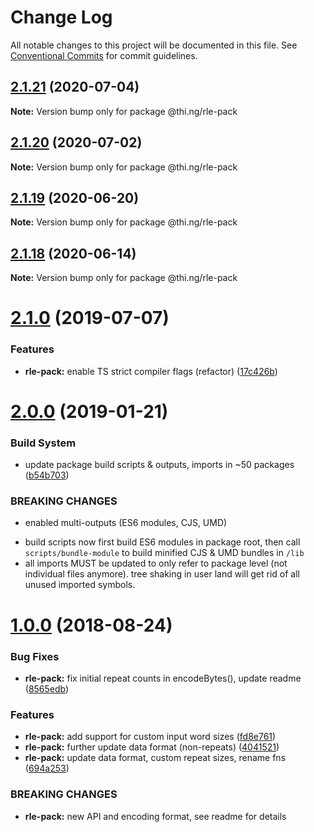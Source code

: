 # Change Log

All notable changes to this project will be documented in this file.
See [Conventional Commits](https://conventionalcommits.org) for commit guidelines.

## [2.1.21](https://github.com/thi-ng/umbrella/compare/@thi.ng/rle-pack@2.1.20...@thi.ng/rle-pack@2.1.21) (2020-07-04)

**Note:** Version bump only for package @thi.ng/rle-pack





## [2.1.20](https://github.com/thi-ng/umbrella/compare/@thi.ng/rle-pack@2.1.19...@thi.ng/rle-pack@2.1.20) (2020-07-02)

**Note:** Version bump only for package @thi.ng/rle-pack





## [2.1.19](https://github.com/thi-ng/umbrella/compare/@thi.ng/rle-pack@2.1.18...@thi.ng/rle-pack@2.1.19) (2020-06-20)

**Note:** Version bump only for package @thi.ng/rle-pack





## [2.1.18](https://github.com/thi-ng/umbrella/compare/@thi.ng/rle-pack@2.1.17...@thi.ng/rle-pack@2.1.18) (2020-06-14)

**Note:** Version bump only for package @thi.ng/rle-pack





# [2.1.0](https://github.com/thi-ng/umbrella/compare/@thi.ng/rle-pack@2.0.6...@thi.ng/rle-pack@2.1.0) (2019-07-07)

### Features

* **rle-pack:** enable TS strict compiler flags (refactor) ([17c426b](https://github.com/thi-ng/umbrella/commit/17c426b))

# [2.0.0](https://github.com/thi-ng/umbrella/compare/@thi.ng/rle-pack@1.0.8...@thi.ng/rle-pack@2.0.0) (2019-01-21)

### Build System

* update package build scripts & outputs, imports in ~50 packages ([b54b703](https://github.com/thi-ng/umbrella/commit/b54b703))

### BREAKING CHANGES

* enabled multi-outputs (ES6 modules, CJS, UMD)

- build scripts now first build ES6 modules in package root, then call
  `scripts/bundle-module` to build minified CJS & UMD bundles in `/lib`
- all imports MUST be updated to only refer to package level
  (not individual files anymore). tree shaking in user land will get rid of
  all unused imported symbols.

<a name="1.0.0"></a>
# [1.0.0](https://github.com/thi-ng/umbrella/compare/@thi.ng/rle-pack@0.2.24...@thi.ng/rle-pack@1.0.0) (2018-08-24)

### Bug Fixes

* **rle-pack:** fix initial repeat counts in encodeBytes(), update readme ([8565edb](https://github.com/thi-ng/umbrella/commit/8565edb))

### Features

* **rle-pack:** add support for custom input word sizes ([fd8e761](https://github.com/thi-ng/umbrella/commit/fd8e761))
* **rle-pack:** further update data format (non-repeats) ([4041521](https://github.com/thi-ng/umbrella/commit/4041521))
* **rle-pack:** update data format, custom repeat sizes, rename fns ([694a253](https://github.com/thi-ng/umbrella/commit/694a253))

### BREAKING CHANGES

* **rle-pack:** new API and encoding format, see readme
for details
